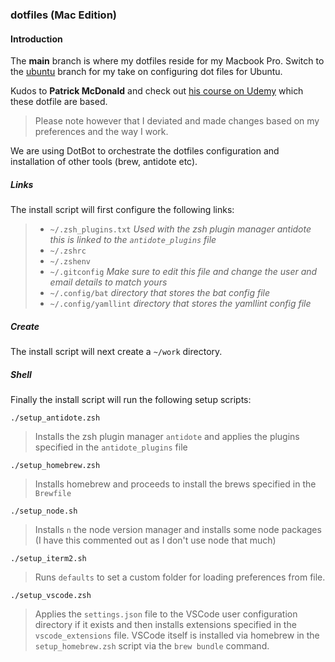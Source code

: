### dotfiles (Mac Edition)

#### Introduction

The **main** branch is where my dotfiles reside for my Macbook Pro. Switch to the [ubuntu](https://github.com/n-murphy/dotfiles/tree/ubuntu) branch for my take on configuring dot files for Ubuntu.

Kudos to **Patrick McDonald** and check out [his course on Udemy](https://www.udemy.com/course/dotfiles-from-start-to-finish-ish/?referralCode=445BE0B541C48FE85276) which these dotfile are based.

> Please note however that I deviated and made changes based on my preferences and the way I work. 

We are using DotBot to orchestrate the dotfiles configuration and installation of other tools (brew, antidote etc).

##### Links
The install script will first configure the following links:

> - `~/.zsh_plugins.txt` *Used with the zsh plugin manager antidote this is linked to the `antidote_plugins` file*
> - `~/.zshrc` 
> - `~/.zshenv`
> - `~/.gitconfig` *Make sure to edit this file and change the user and email details to match yours*
> - `~/.config/bat` *directory that stores the bat config file*
> - `~/.config/yamllint` *directory that stores the yamllint config file*

##### Create
The install script will next create a `~/work` directory.

##### Shell
Finally the install script will run the following setup scripts:

`./setup_antidote.zsh`
> Installs the zsh plugin manager `antidote` and applies the plugins specified in the `antidote_plugins` file

`./setup_homebrew.zsh`
> Installs homebrew and proceeds to install the brews specified in the `Brewfile`

`./setup_node.sh`
> Installs  `n` the node version manager and installs some node packages (I have this commented out as I don't use node that much) 

`./setup_iterm2.sh`
> Runs `defaults` to set a custom folder for loading preferences from file.


`./setup_vscode.zsh`
> Applies the `settings.json` file to the VSCode user configuration directory if it exists and then installs extensions specified in the `vscode_extensions` file. VSCode itself is installed via homebrew in the `setup_homebrew.zsh` script via the `brew bundle` command.